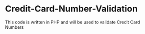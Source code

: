 # Credit-Card-Number-Validation
This code is written in PHP and will be used to validate Credit Card Numbers

